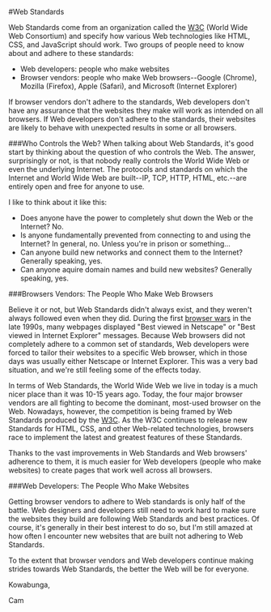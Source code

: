 #Web Standards

Web Standards come from an organization called the [W3C](http://www.w3.org/) (World Wide Web Consortium) and specify how various Web technologies like HTML, CSS, and JavaScript should work. Two groups of people need to know about and adhere to these standards:

* Web developers: people who make websites
* Browser vendors: people who make Web browsers--Google (Chrome), Mozilla (Firefox), Apple (Safari), and Microsoft (Internet Explorer)

If browser vendors don't adhere to the standards, Web developers don't have any assurance that the websites they make will work as intended on all browsers. If Web developers don't adhere to the standards, their websites are likely to behave with unexpected results in some or all browsers.

###Who Controls the Web?
When talking about Web Standards, it's good start by thinking about the question of who controls the Web. The answer, surprisingly or not, is that nobody really controls the World Wide Web or even the underlying Internet. The protocols and standards on which the Internet and World Wide Web are built--IP, TCP, HTTP, HTML, etc.--are entirely open and free for anyone to use.

I like to think about it like this:

* Does anyone have the power to completely shut down the Web or the Internet? No.
* Is anyone fundamentally prevented from connecting to and using the Internet? In general, no. Unless you're in prison or something...
* Can anyone build new networks and connect them to the Internet? Generally speaking, yes.
* Can anyone aquire domain names and build new websites? Generally speaking, yes.

###Browsers Vendors: The People Who Make Web Browsers

Believe it or not, but Web Standards didn't always exist, and they weren't always followed even when they did. During the first [browser wars](http://en.wikipedia.org/wiki/Browser_wars) in the late 1990s, many webpages displayed "Best viewed in Netscape" or "Best viewed in Internet Explorer" messages. Because Web browsers did not completely adhere to a common set of standards, Web developers were forced to tailor their websites to a specific Web browser, which in those days was usually either Netscape or Internet Explorer. This was a very bad situation, and we're still feeling some of the effects today.

In terms of Web Standards, the World Wide Web we live in today is a much nicer place than it was 10-15 years ago. Today, the four major browser vendors are all fighting to become the dominant, most-used browser on the Web. Nowadays, however, the competition is being framed by Web Standards produced by the [W3C](http://en.wikipedia.org/wiki/W3c). As the W3C continues to release new Standards for HTML, CSS, and other Web-related technologies, browsers race to implement the latest and greatest features of these Standards.

Thanks to the vast improvements in Web Standards and Web browsers' adherence to them, it is much easier for Web developers (people who make websites) to create pages that work well across all browsers.

###Web Developers: The People Who Make Websites

Getting browser vendors to adhere to Web standards is only half of the battle. Web designers and developers still need to work hard to make sure the websites they build are following Web Standards and best practices. Of course, it's generally in their best interest to do so, but I'm still amazed at how often I encounter new websites that are built not adhering to Web Standards.

To the extent that browser vendors and Web developers continue making strides towards Web Standards, the better the Web will be for everyone.

Kowabunga,

Cam
